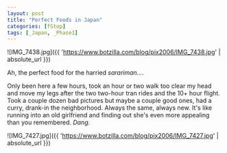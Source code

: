 ```yaml
---
layout: post
title: "Perfect Foods in Japan"
categories: [fStop]
tags: [_Japan, _Phase1]
---
```



![IMG_7438.jpg]({{ 'https://www.botzilla.com/blog/pix2006/IMG_7438.jpg' | absolute_url }})


Ah, the perfect food for the harried <i>sarariman....</i> 

Only been here a few hours, took an hour or two walk too clear my head and move my legs after the two two-hour tran rides and the 10+ hour flight. Took a couple dozen bad pictures but maybe a couple good ones, had a curry, drank-in the neighborhood. Always the same, always new. It's like running into an old girlfriend and finding out she's even more appealing than you remembered. <i>Dang.</i>



![IMG_7427.jpg]({{ 'https://www.botzilla.com/blog/pix2006/IMG_7427.jpg' | absolute_url }})

